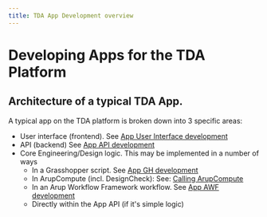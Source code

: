 ```yaml
---
title: TDA App Development overview
---
```

# Developing Apps for the TDA Platform

## Architecture of a typical TDA App.

A typical app on the TDA platform is broken down into 3 specific areas:
- User interface (frontend).  See [App User Interface development](/app_dev/ui/intro)
- API (backend) See [App API development](/app_dev/api/intro)
- Core Engineering/Design logic.  This may be implemented in a number of ways
    - In a Grasshopper script.  See [App GH development](/app_dev/gh/intro)
    - In ArupCompute (incl. DesignCheck):  See: [Calling ArupCompute](/app_dev/api/calling-arupcompute)
    - In an Arup Workflow Framework workflow.  See [App AWF development](/app_dev/awf/intro)
    - Directly within the App API (if it's simple logic)



